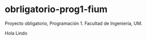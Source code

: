 # obrligatorio-prog1-fium
Proyecto obligatorio, Programación 1. Facultad de Ingeniería, UM.


Hola Lindo
